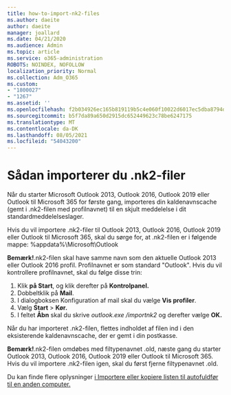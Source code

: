 ```yaml
---
title: how-to-import-nk2-files
ms.author: daeite
author: daeite
manager: joallard
ms.date: 04/21/2020
ms.audience: Admin
ms.topic: article
ms.service: o365-administration
ROBOTS: NOINDEX, NOFOLLOW
localization_priority: Normal
ms.collection: Adm_O365
ms.custom:
- "1800027"
- "1267"
ms.assetid: ''
ms.openlocfilehash: f2b034926ec165b819119b5c4e060f10022d6017ec5dba8794d18ee3e96c709a
ms.sourcegitcommit: b5f7da89a650d2915dc652449623c78be6247175
ms.translationtype: MT
ms.contentlocale: da-DK
ms.lasthandoff: 08/05/2021
ms.locfileid: "54043200"
---
```

# <a name="how-to-import-nk2-files"></a>Sådan importerer du .nk2-filer 

Når du starter Microsoft Outlook 2013, Outlook 2016, Outlook 2019 eller Outlook til Microsoft 365 for første gang, importeres din kaldenavnscache (gemt i .nk2-filen med profilnavnet) til en skjult meddelelse i dit standardmeddelelseslager.

Hvis du vil importere .nk2-filer til Outlook 2013, Outlook 2016, Outlook 2019 eller Outlook til Microsoft 365, skal du sørge for, at .nk2-filen er i følgende mappe: %appdata%\Microsoft\Outlook

**Bemærk!**.nk2-filen skal have samme navn som den aktuelle Outlook 2013 eller Outlook 2016 profil. Profilnavnet er som standard "Outlook". Hvis du vil kontrollere profilnavnet, skal du følge disse trin: 
1. Klik **på Start**, og klik derefter på **Kontrolpanel.**
2. Dobbeltklik på **Mail**.
3. I dialogboksen Konfiguration af mail skal du vælge **Vis profiler**.
4. Vælg **Start**  >  **Kør.**
5. I feltet **Åbn** skal du skrive *outlook.exe /importnk2* og derefter vælge **OK.** 

Når du har importeret .nk2-filen, flettes indholdet af filen ind i den eksisterende kaldenavnscache, der er gemt i din postkasse.

**Bemærk!**.nk2-filen omdøbes med filtypenavnet .old, næste gang du starter Outlook 2013, Outlook 2016, Outlook 2019 eller Outlook til Microsoft 365. Hvis du vil importere .nk2-filen igen, skal du først fjerne filtypenavnet .old.

Du kan finde flere oplysninger [i Importere eller kopiere listen til autofuldfør til en anden computer.](https://support.microsoft.com/help/2806550/how-to-import-nk2-files-into-outlook%)